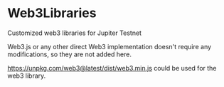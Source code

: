 # Web3Libraries
Customized web3 libraries for Jupiter Testnet

Web3.js or any other direct Web3 implementation doesn't require any modifications, so they are not added here. 

https://unpkg.com/web3@latest/dist/web3.min.js could be used for the web3 library.
